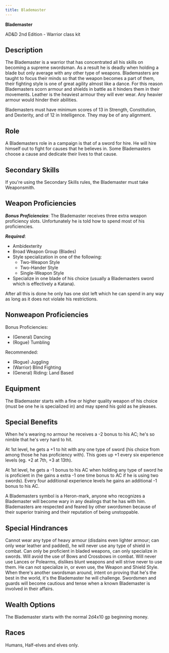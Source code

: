 ```yaml
---
title: Blademaster
---
```

**Blademaster**

AD&D 2nd Edition - Warrior class kit

## Description

The Blademaster is a warrior that has concentrated
all his skills on becoming a supreme swordsman. As a result he is
deadly when holding a blade but only average with any other type of
weapons. Blademasters are taught to focus their minds so that the
weapon becomes a part of them, their fighting style is one of great
agility almost like a dance. For this reason Blademasters scorn armour
and shields in battle as it hinders them in their movements. Leather
is the heaviest armour they will ever wear. Any heavier armour would
hinder their abilities.

Blademasters must have minimum scores of 13 in Strength, Constitution,
and Dexterity, and of 12 in Intelligence. They may be of any
alignment.

## Role

A Blademasters role in a campaign is that of a sword for
hire. He will hire himself out to fight for causes that he believes
in. Some Blademasters choose a cause and dedicate their lives to that
cause.

## Secondary Skills

If you're using the Secondary Skills rules, the
Blademaster must take Weaponsmith.

## Weapon Proficiencies

***Bonus Proficiencies***: The Blademaster
receives three extra weapon proficiency slots. Unfortunately he is
told how to spend most of his proficiencies.

***Required***:
* Ambidexterity
* Broad Weapon Group (Blades)
* Style specialization in one of the following:
  * Two-Weapon Style
  * Two-Hander Style
  * Single-Weapon Style
* Specialize in one blade of his choice (usually a Blademasters sword which is effectively a Katana).

After all this is done he only has one slot left which he can spend in any way as long
as it does not violate his restrictions.

## Nonweapon Proficiencies

Bonus Proficiencies:
* (General) Dancing
* (Rogue) Tumbling

Recommended:
* (Rogue) Juggling
* (Warrior) Blind Fighting
* (General) Riding: Land Based

## Equipment

The Blademaster starts with a fine or higher quality
weapon of his choice (must be one he is specialized in) and may spend
his gold as he pleases.

## Special Benefits

When he's wearing no armour he receives a -2
bonus to his AC; he's so nimble that he's very hard to hit.

At 1st level, he gets a +1 to hit with any one type of sword (his
choice from among those he has proficiency with). This goes up +1
every six experience levels (eg. +2 at 7th, +3 at 13th).

At 1st level, he gets a -1 bonus to his AC when holding any type of
sword he is proficient in (he gains a extra -1 one time bonus to AC if
he is using two swords). Every four additional experience levels he
gains an additional -1 bonus to his AC.

A Blademasters symbol is a Heron-mark, anyone who recognizes a
Blademaster will become wary in any dealings that he has with him.
Blademasters are respected and feared by other swordsmen because of
their superior training and their reputation of being unstoppable.

## Special Hindrances

Cannot wear any type of heavy armour (disdains
even lighter armour; can only wear leather and padded), he will never
use any type of shield in combat. Can only be proficient in bladed
weapons, can only specialize in swords. Will avoid the use of Bows and
Crossbows in combat. Will never use Lances or Polearms, dislikes blunt
weapons and will strive never to use them. He can not specialize in,
or even use, the Weapon and Shield Style. When there's another
swordsman around, intent on proving that he's the best in the world,
it's the Blademaster he will challenge. Swordsmen and guards will
become cautious and tense when a known Blademaster is involved in
their affairs.

## Wealth Options

The Blademaster starts with the normal 2d4x10 gp
beginning money.

## Races

Humans, Half-elves and elves only.
